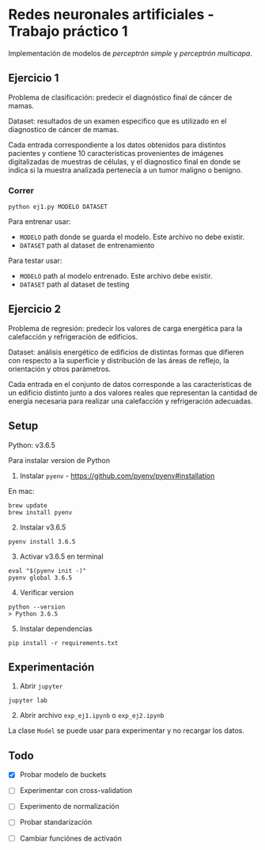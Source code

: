 # Redes neuronales artificiales - Trabajo práctico 1

Implementación de modelos de _perceptrón simple_ y _perceptrón multicapa_.

## Ejercicio 1

Problema de clasificación: predecir el diagnóstico final de cáncer de mamas.

Dataset: resultados de un examen especifico que es utilizado en el diagnostico de
cáncer de mamas.

Cada entrada correspondiente a los datos obtenidos para distintos pacientes y
contiene 10 características provenientes de imágenes digitalizadas de muestras de
células, y el diagnostico final en donde se indica si la muestra analizada
pertenecía a un tumor maligno o benigno.

### Correr

```
python ej1.py MODELO DATASET
```

Para entrenar usar:

- `MODELO` path donde se guarda el modelo. Este archivo no debe existir.
- `DATASET` path al dataset de entrenamiento

Para testar usar:

- `MODELO` path al modelo entrenado. Este archivo debe existir.
- `DATASET` path al dataset de testing

## Ejercicio 2

Problema de regresión: predecir los valores de carga energética para la calefacción y
refrigeración de edificios.

Dataset: análisis energético de edificios de distintas formas que difieren con
respecto a la superficie y distribución de las áreas de reflejo, la orientación y
otros parámetros.

Cada entrada en el conjunto de datos corresponde a las características de un edificio
distinto junto a dos valores reales que representan la cantidad de energía necesaria
para realizar una calefacción y refrigeración adecuadas.

## Setup

Python: v3.6.5

Para instalar version de Python

1. Instalar `pyenv` - https://github.com/pyenv/pyenv#installation

  En mac:

  ```
  brew update
  brew install pyenv
  ```

2. Instalar v3.6.5

  ```
  pyenv install 3.6.5
  ```

3. Activar v3.6.5 en terminal

  ```
  eval "$(pyenv init -)"
  pyenv global 3.6.5
  ```

4. Verificar version

  ```
  python --version
  > Python 3.6.5
  ```

5. Instalar dependencias

  ```
  pip install -r requirements.txt
  ```

## Experimentación

1. Abrir `jupyter`

  ```
  jupyter lab
  ```

2. Abrir archivo `exp_ej1.ipynb` o `exp_ej2.ipynb`

La clase `Model` se puede usar para experimentar y no recargar los datos.

## Todo

- [x] Probar modelo de buckets
- [ ] Experimentar con cross-validation
- [ ] Experimento de normalización
- [ ] Probar standarización
- [ ] Cambiar funciónes de activaón

